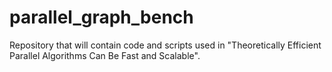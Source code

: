 # parallel_graph_bench

Repository that will contain code and scripts used in "Theoretically Efficient Parallel Algorithms Can Be Fast and Scalable".
